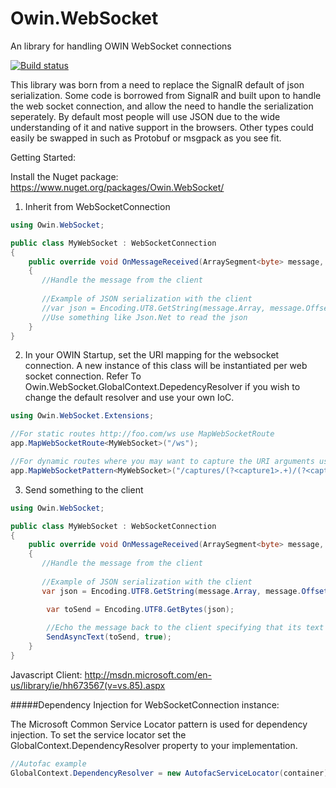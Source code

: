 Owin.WebSocket
==============

An library for handling OWIN WebSocket connections

[![Build status](https://ci.appveyor.com/api/projects/status/muxueaiirqenc859)](https://ci.appveyor.com/project/bryceg/owin-websocket)

This library was born from a need to replace the SignalR default of json serialization.  Some code is borrowed from SignalR and built upon to handle the web socket connection, and allow the need to handle the serialization seperately.  By default most people will use JSON due to the wide understanding of it and native support in the browsers.  Other types could easily be swapped in such as Protobuf or msgpack as you see fit. 


Getting Started:

Install the Nuget package: https://www.nuget.org/packages/Owin.WebSocket/

1) Inherit from WebSocketConnection
```c#
using Owin.WebSocket;

public class MyWebSocket : WebSocketConnection
{
    public override void OnMessageReceived(ArraySegment<byte> message, WebSocketMessageType type)
    {
       //Handle the message from the client
       
       //Example of JSON serialization with the client
       //var json = Encoding.UT8.GetString(message.Array, message.Offset, message.Count);
       //Use something like Json.Net to read the json
    }
}
```

2) In your OWIN Startup, set the URI mapping for the websocket connection.  A new instance of this class will be instantiated per web socket connection.  Refer To Owin.WebSocket.GlobalContext.DepedencyResolver if you wish to change the default resolver and use your own IoC.
```c#
using Owin.WebSocket.Extensions;

//For static routes http://foo.com/ws use MapWebSocketRoute
app.MapWebSocketRoute<MyWebSocket>("/ws");

//For dynamic routes where you may want to capture the URI arguments use a Regex route
app.MapWebSocketPattern<MyWebSocket>("/captures/(?<capture1>.+)/(?<capture2>.+)");
``` 

3) Send something to the client
```c#
using Owin.WebSocket;

public class MyWebSocket : WebSocketConnection
{
    public override void OnMessageReceived(ArraySegment<byte> message, WebSocketMessageType type)
    {
       //Handle the message from the client
       
       //Example of JSON serialization with the client
       var json = Encoding.UTF8.GetString(message.Array, message.Offset, message.Count);

        var toSend = Encoding.UTF8.GetBytes(json);
        
        //Echo the message back to the client specifying that its text
        SendAsyncText(toSend, true);
    }
}
```

Javascript Client:
 http://msdn.microsoft.com/en-us/library/ie/hh673567(v=vs.85).aspx

#####Dependency Injection for WebSocketConnection instance:

The Microsoft Common Service Locator pattern is used for dependency injection.  To set the service locator set the GlobalContext.DependencyResolver property to your implementation.
```c#
//Autofac example
GlobalContext.DependencyResolver = new AutofacServiceLocator(container);
```

